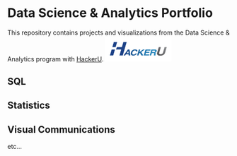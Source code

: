 
# Data Science & Analytics Portfolio
This repository contains projects and visualizations from the Data Science & Analytics program with [HackerU](https://hackerusa.com/).
<img src="https://github.com/wiazur/data-analytics-portfolio/blob/main/hackeru-logo.png" width="150"/>

## SQL

## Statistics

## Visual Communications

etc…
